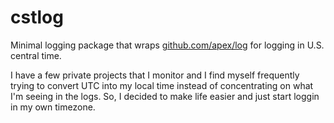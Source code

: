 # cstlog
Minimal logging package that wraps [github.com/apex/log](github.com/apex/log) for logging in U.S. central time.

I have a few private projects that I monitor and I find myself frequently trying to convert UTC into my local time instead of concentrating on what I'm seeing in the logs. So, I decided to make life easier and just start loggin in my own timezone.
